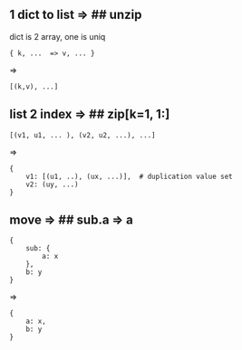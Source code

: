 ## 1 dict to list  => ## unzip
dict is 2 array, one is uniq

    { k, ...  => v, ... }

=> 

    [(k,v), ...]


## list 2 index   => ## zip[k=1, 1:]

    [(v1, u1, ... ), (v2, u2, ...), ...]
    
=>
    
    {
        v1: [(u1, ..), (ux, ...)],  # duplication value set
        v2: (uy, ...)
    }
    
## move   => ##   sub.a => a

    {
        sub: {
            a: x
        },
        b: y
    }
    
=> 
    
    {
        a: x,
        b: y
    }
    
